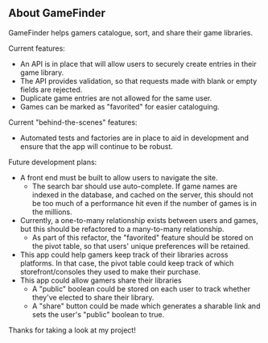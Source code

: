 ## About GameFinder

GameFinder helps gamers catalogue, sort, and share their game libraries.

Current features:
- An API is in place that will allow users to securely create entries in their game library.
- The API provides validation, so that requests made with blank or empty fields are rejected.
- Duplicate game entries are not allowed for the same user.
- Games can be marked as "favorited" for easier cataloguing.

Current "behind-the-scenes" features:
- Automated tests and factories are in place to aid in development and ensure that the app will continue to be robust.

Future development plans:
- A front end must be built to allow users to navigate the site.
  - The search bar should use auto-complete. If game names are indexed in the database, and cached on the server, this should not be too much of a performance hit even if the number of games is in the millions.
- Currently, a one-to-many relationship exists between users and games, but this should be refactored to a many-to-many relationship.
  - As part of this refactor, the "favorited" feature should be stored on the pivot table, so that users' unique preferences will be retained.
- This app could help gamers keep track of their libraries across platforms. In that case, the pivot table could keep track of which storefront/consoles they used to make their purchase.
- This app could allow gamers share their libraries
  - A "public" boolean could be stored on each user to track whether they've elected to share their library.
  - A "share" button could be made which generates a sharable link and sets the user's "public" boolean to true.

Thanks for taking a look at my project!
